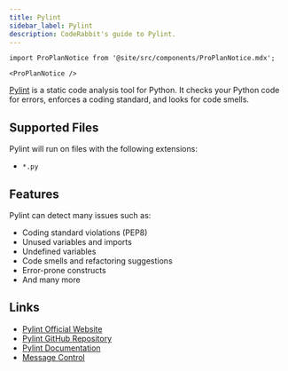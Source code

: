 ```yaml
---
title: Pylint
sidebar_label: Pylint
description: CodeRabbit's guide to Pylint.
---
```


```mdx-code-block
import ProPlanNotice from '@site/src/components/ProPlanNotice.mdx';

<ProPlanNotice />
```

[Pylint](https://pylint.pycqa.org/) is a static code analysis tool for Python. It checks your Python code for errors, enforces a coding standard, and looks for code smells.

## Supported Files

Pylint will run on files with the following extensions:

- `*.py`

## Features

Pylint can detect many issues such as:

- Coding standard violations (PEP8)
- Unused variables and imports
- Undefined variables
- Code smells and refactoring suggestions
- Error-prone constructs
- And many more

## Links

- [Pylint Official Website](https://pylint.pycqa.org/)
- [Pylint GitHub Repository](https://github.com/pylint-dev/pylint)
- [Pylint Documentation](https://pylint.pycqa.org/en/latest/)
- [Message Control](https://pylint.pycqa.org/en/latest/user_guide/message-control.html)
